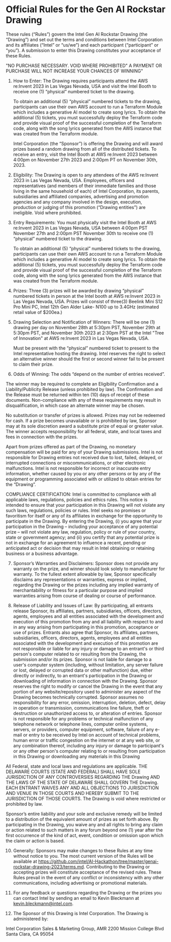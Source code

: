 # Official Rules for the Gen AI Rockstar Drawing 

These rules (“Rules”) govern the Intel Gen AI Rockstar Drawing (the “Drawing”) and set out the terms and conditions between Intel Corporation and its affiliates (“Intel” or “us/we”) and each participant (“participant” or “you”).  A submission to enter this Drawing constitutes your acceptance of these Rules.

"NO PURCHASE NECESSARY.  VOID WHERE PROHIBITED" A PAYMENT OR PURCHASE WILL NOT INCREASE YOUR CHANCES OF WINNING"

1.	How to Enter: The Drawing requires participants attend the AWS re:Invent 2023 in Las Vegas Nevada, USA and visit the Intel Booth to receive one (1) “physical” numbered ticket to the drawing.  

    To obtain an additional (5) “physical” numbered tickets to the drawing, participants can use their own AWS account to run a Terraform Module which includes a generative AI model to create song lyrics.  To obtain the additional (5) tickets, you must successfully deploy the Terraform code and provide visual proof of the successful completion of the Terraform code, along with the song lyrics generated from the AWS instance that was created from the Terraform module.

    Intel Corporation (the “Sponsor”) is offering the Drawing and will award prizes based a random drawing from all of the distributed tickets.  To receive an entry, visit the Intel Booth at AWS re:Invent 2023 between 4:00pm on November 27th 2023 and 2:00pm PT on November 30th, 2023.


2.	Eligibility: The Drawing is open to any attendees of the AWS re:Invent 2023 in Las Vegas Nevada, USA. Employees, officers and representatives (and members of their immediate families and those living in the same household of each) of Intel Corporation, its parents, subsidiaries and affiliated companies, advertising and promotion agencies and any company involved in the design, execution, production or judging of this promotion (“Drawing entities”) are ineligible. Void where prohibited.


3.	Entry Requirements: You must physically visit the Intel Booth at AWS re:Invent 2023 in Las Vegas Nevada, USA between 4:00pm PST  November 27th and 2:00pm PST November 30th to receive one (1) “physical” numbered ticket to the drawing. 

    To obtain an additional (5) “physical” numbered tickets to the drawing, participants can use their own AWS account to run a Terraform Module which includes a generative AI model to create song lyrics.  To obtain the additional (5) tickets, you must successfully deploy the Terraform code and provide visual proof of the successful completion of the Terraform code, along with the song lyrics generated from the AWS instance that was created from the Terraform module.

4.	Prizes: Three (3) prizes will be awarded by drawing “physical” numbered tickets in person at the Intel booth at AWS re:Invent 2023 in Las Vegas Nevada, USA.  Prizes will consist of three(3) Beelink Mini S12 Pro Mini PC, Intel 12th Gen Alder Lake- N100 up to 3.4GHz (estimated retail value of $200ea.)

5. Drawing Selection and Notification of Winners: There will be one (1) drawing per day on November 28th at 5:30pm PST, November 29th at 5:30pm PST, and November 30th 2023 at 2:30pm PST at the Intel "Tree of Innovation" at AWS re:Invent 2023 in Las Vegas Nevada, USA.  

    Must be present with the “physical” numbered ticket to present to the Intel representative hosting the drawing.  Intel reserves the right to select an alternative winner should the first or second winner fail to be present to claim their prize.

6. Odds of Winning: The odds “depend on the number of entries received”.

The winner may be required to complete an Eligibility Confirmation and a Liability/Publicity Release (unless prohibited by law). The Confirmation and the Release must be returned within ten (10) days of receipt of these documents.  Non-compliance with any of these requirements may result in disqualification, in which case an alternate winner may be chosen.

No substitution or transfer of prizes is allowed.  Prizes may not be redeemed for cash.  If a prize becomes unavailable or is prohibited by law, Sponsor may at its sole discretion award a substitute prize of equal or greater value. The winner accepts responsibility for all federal, state, and local taxes and fees in connection with the prizes.  

Apart from prizes offered as part of the Drawing, no monetary compensation will be paid for any of your Drawing submissions. Intel is not responsible for Drawing entries not received due to lost, failed, delayed, or interrupted connections or miscommunications, or other electronic malfunctions. Intel is not responsible for incorrect or inaccurate entry information, whether caused by you or any other persons or by any of the equipment or programming associated with or utilized to obtain entries for the “Drawing”.

COMPLIANCE CERTIFICATION: 
Intel is committed to compliance with all applicable laws, regulations, policies and ethics rules. This notice is intended to ensure that your participation in this Drawing will not violate any such laws, regulations, policies or rules. Intel seeks no promises or favoritism for itself or any of its affiliates in exchange for the opportunity to participate in the Drawing.  By entering the Drawing, (i) you agree that your participation in the Drawing – including your acceptance of any potential prize – will not violate any law, regulation, policy or rule of your country, state or government agency; and (ii) you certify that any potential prize is not in exchange for an agreement to influence a recent, pending or anticipated act or decision that may result in Intel obtaining or retaining business or a business advantage.

7.	Sponsor’s Warranties and Disclaimers:  Sponsor does not provide any warranty on the prize, and winner should look solely to manufacturer for warranty. To the fullest extent allowable by law, Sponsor specifically disclaims any representations or warranties, express or implied, regarding the Drawing or the prizes including any implied warranty of merchantability or fitness for a particular purpose and implied warranties arising from course of dealing or course of performance.

8.	Release of Liability and Issues of Law: By participating, all entrants release Sponsor, its affiliates, partners, subsidiaries, officers, directors, agents, employees and all entities associated with the development and execution of this promotion from any and all liability with respect to and in any way arising from participating in this promotion, acceptance or use of prizes.   Entrants also agree that Sponsor, its affiliates, partners, subsidiaries, officers, directors, agents, employees and all entities associated with the development and execution of this promotion are not responsible or liable for any injury or damage to an entrant's or third person's computer related to or resulting from the Drawing, the submission and/or its prizes.   Sponsor is not liable for damage to a user's computer system (including, without limitation, any server failure or lost, delayed or corrupted data or other malfunction) due, either directly or indirectly, to an entrant's participation in the Drawing or downloading of information in connection with the Drawing.  Sponsor reserves the right to modify or cancel the Drawing in the event that any portion of any website/repository used to administer any aspect of the Drawing becomes technically corrupted.
Sponsor assumes no responsibility for any error, omission, interruption, deletion, defect, delay in operation or transmission, communications line failure, theft or destruction or unauthorized access to, or alteration of entries. Sponsor is not responsible for any problems or technical malfunction of any telephone network or telephone lines, computer online systems, servers, or providers, computer equipment, software, failure of any e-mail or entry to be received by Intel on account of technical problems, human error or traffic congestion on the internet or at any web site, or any combination thereof, including any injury or damage to participant's or any other person's computer relating to or resulting from participation in this Drawing or downloading any materials in this Drawing

All Federal, state and local laws and regulations are applicable. THE DELAWARE COURTS (STATE AND FEDERAL) SHALL HAVE SOLE JURISDICTION OF ANY CONTROVERSIES REGARDING THE Drawing AND THE LAWS OF THE STATE OF DELAWARE SHALL GOVERN THE Drawing.   EACH ENTRANT WAIVES ANY AND ALL OBJECTIONS TO JURISDICTION AND VENUE IN THOSE COURTS AND HEREBY SUBMIT TO THE JURISDICTION OF THOSE COURTS.  The Drawing is void where restricted or prohibited by law.

Sponsor’s entire liability and your sole and exclusive remedy will be limited to a distribution of the equivalent amount of prizes as set forth above. By participating in the Drawing, you waive any and all rights to bring any claim or action related to such matters in any forum beyond one (1) year after the first occurrence of the kind of act, event, condition or omission upon which the claim or action is based.


10.	Generally:  Sponsors may make changes to these Rules at any time without notice to you. The most current version of the Rules will be available at https://github.com/intel/AI-Hackathon/tree/master/genai-rockstar-drawing-2023/terms.md. Contributing to the Drawing or accepting prizes will constitute acceptance of the revised rules.  These Rules prevail in the event of any conflict or inconsistency with any other communications, including advertising or promotional materials.

11.	For any feedback or questions regarding the Drawing or the prizes you can contact Intel by sending an email to Kevin Bleckmann at kevin.bleckmann@intel.com.

12.	The Sponsor of this Drawing is Intel Corporation. The Drawing is administered by:

Intel Corporation
Sales & Marketing Group, AMR
2200 Mission College Blvd
Santa Clara, CA 95054


